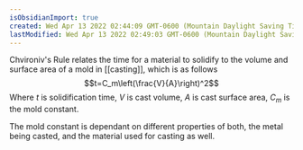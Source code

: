 ```yaml
---
isObsidianImport: true
created: Wed Apr 13 2022 02:44:09 GMT-0600 (Mountain Daylight Saving Time)
lastModified: Wed Apr 13 2022 02:49:03 GMT-0600 (Mountain Daylight Saving Time)
---
```

Chvironiv's Rule relates the time for a material to solidify to the volume and surface area of a mold in [[casting]], which is as follows
$$t=C_m\left(\frac{V}{A}\right)^2$$
Where $t$ is solidification time, $V$ is cast volume, $A$ is cast surface area, $C_m$ is the mold constant.

The mold constant is dependant on different properties of both, the metal being casted, and the material used for casting as well.